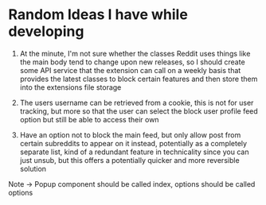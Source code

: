 # Random Ideas I have while developing

1. At the minute, I'm not sure whether the classes Reddit uses things like the main body tend to change upon new releases, so I should create some API service that the extension can call on a weekly basis that provides the latest classes to block certain features and then store them into the extensions file storage

2. The users username can be retrieved from a cookie, this is not for user tracking, but more so that the user can select the block user profile feed option but still be able to access their own

3. Have an option not to block the main feed, but only allow post from 
certain subreddits to appear on it instead, potentially as a completely 
separate list, kind of a redundant feature in technicality since you can 
just unsub, but this offers a potentially quicker and more reversible 
solution


Note -> Popup component should be called index, options should be called options